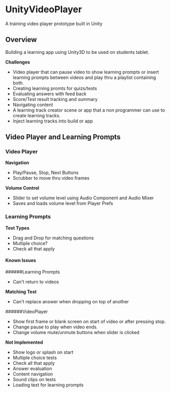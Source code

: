 # UnityVideoPlayer
A training video player prototype built in Unity

## Overview
Building a learning app using Unity3D to be used on students tablet.

**Challenges**
* Video player that can pause video to show learning prompts or insert learning prompts between videos and play thru a playlist containing both.
* Creating learning promts for quizs/tests
* Evaluating answers with feed back
* Score/Test result tracking and summary
* Navigating content
* A learning track creator scene or app that a non programmer can use to create learning tracks.
* Inject learning tracks into build or app

## Video Player and Learning Prompts

### Video Player

**Navigation**
* Play/Pause, Stop, Next Buttons
* Scrubber to move thru video frames

**Volume Control**
* Slider to set volume level using Audio Component and Audio Mixer
* Saves and loads volume level from Player Prefs

### Learning Prompts

**Test Types**
* Drag and Drop for matching questions
* Multiple choice?
* Check all that apply

#### Known Issues
######Learning Prompts
* Can't return to videos

**Matching Test**
* Can't replace answer when dropping on top of another

######VideoPlayer
* Show first frame or blank screen on start of video or after pressing stop.
* Change pause to play when video ends.
* Change volume mute/unmute buttons when slider is clicked

**Not Implemented**
* Show logo or splash on start
* Multiple choice tests
* Check all that apply
* Answer evaluation
* Content navigation
* Sound clips on tests
* Loading text for learning prompts



